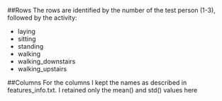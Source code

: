 ##Rows
The rows are identified by the number of the test person (1-3), followed by the activity:
- laying
- sitting
- standing
- walking
- walking_downstairs
- walking_upstairs

##Columns
For the columns I kept the names as described in features_info.txt. I retained only the mean() and std() values here

